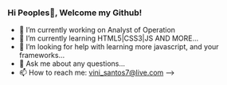 ### Hi Peoples👋, Welcome my Github!

- 🔭 I’m currently working on Analyst of Operation
- 🌱 I’m currently learning HTML5|CSS3|JS AND MORE...
- 🤔 I’m looking for help with learning more javascript, and your frameworks...
- 💬 Ask me about any questions...
- 📫 How to reach me: vini_santos7@live.com
-->

